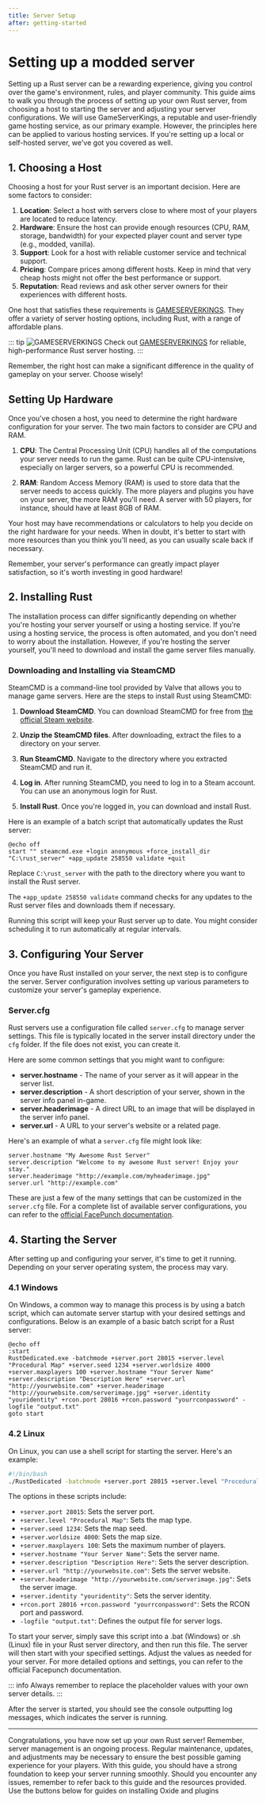```yaml
---
title: Server Setup
after: getting-started
---
```


# Setting up a modded server

Setting up a Rust server can be a rewarding experience, giving you control over the game's environment, rules, and player community. This guide aims to walk you through the process of setting up your own Rust server, from choosing a host to starting the server and adjusting your server configurations. We will use GameServerKings, a reputable and user-friendly game hosting service, as our primary example. However, the principles here can be applied to various hosting services. If you're setting up a local or self-hosted server, we've got you covered as well.

## 1. Choosing a Host

Choosing a host for your Rust server is an important decision. Here are some factors to consider:

1. **Location**: Select a host with servers close to where most of your players are located to reduce latency.
2. **Hardware**: Ensure the host can provide enough resources (CPU, RAM, storage, bandwidth) for your expected player count and server type (e.g., modded, vanilla).
3. **Support**: Look for a host with reliable customer service and technical support.
4. **Pricing**: Compare prices among different hosts. Keep in mind that very cheap hosts might not offer the best performance or support.
5. **Reputation**: Read reviews and ask other server owners for their experiences with different hosts.

One host that satisfies these requirements is [GAMESERVERKINGS](https://www.gameserverkings.com/). They offer a variety of server hosting options, including Rust, with a range of affordable plans.

::: tip
![GAMESERVERKINGS](https://cdn.gameserverkings.com/assets/logo-white-2c37ff4c00514fd6ee48fe3846b851f066993dcc8f94ce0da543cef5dfd91902.svg)
Check out [GAMESERVERKINGS](https://www.gameserverkings.com/) for reliable, high-performance Rust server hosting.
:::

Remember, the right host can make a significant difference in the quality of gameplay on your server. Choose wisely!

## Setting Up Hardware

Once you've chosen a host, you need to determine the right hardware configuration for your server. The two main factors to consider are CPU and RAM.

1. **CPU**: The Central Processing Unit (CPU) handles all of the computations your server needs to run the game. Rust can be quite CPU-intensive, especially on larger servers, so a powerful CPU is recommended.

2. **RAM**: Random Access Memory (RAM) is used to store data that the server needs to access quickly. The more players and plugins you have on your server, the more RAM you'll need. A server with 50 players, for instance, should have at least 8GB of RAM.

Your host may have recommendations or calculators to help you decide on the right hardware for your needs. When in doubt, it's better to start with more resources than you think you'll need, as you can usually scale back if necessary.

Remember, your server's performance can greatly impact player satisfaction, so it's worth investing in good hardware!

## 2. Installing Rust

The installation process can differ significantly depending on whether you're hosting your server yourself or using a hosting service. If you're using a hosting service, the process is often automated, and you don't need to worry about the installation. However, if you're hosting the server yourself, you'll need to download and install the game server files manually.

### Downloading and Installing via SteamCMD

SteamCMD is a command-line tool provided by Valve that allows you to manage game servers. Here are the steps to install Rust using SteamCMD:

1. **Download SteamCMD**. You can download SteamCMD for free from [the official Steam website](https://developer.valvesoftware.com/wiki/SteamCMD).

2. **Unzip the SteamCMD files**. After downloading, extract the files to a directory on your server.

3. **Run SteamCMD**. Navigate to the directory where you extracted SteamCMD and run it.

4. **Log in**. After running SteamCMD, you need to log in to a Steam account. You can use an anonymous login for Rust.

5. **Install Rust**. Once you're logged in, you can download and install Rust.

Here is an example of a batch script that automatically updates the Rust server:

```batch
@echo off
start "" steamcmd.exe +login anonymous +force_install_dir "C:\rust_server" +app_update 258550 validate +quit
```

Replace `C:\rust_server` with the path to the directory where you want to install the Rust server.

The `+app_update 258550 validate` command checks for any updates to the Rust server files and downloads them if necessary.

Running this script will keep your Rust server up to date. You might consider scheduling it to run automatically at regular intervals.

## 3. Configuring Your Server

Once you have Rust installed on your server, the next step is to configure the server. Server configuration involves setting up various parameters to customize your server's gameplay experience. 

### Server.cfg

Rust servers use a configuration file called `server.cfg` to manage server settings. This file is typically located in the server install directory under the `cfg` folder. If the file does not exist, you can create it.

Here are some common settings that you might want to configure:

- **server.hostname** - The name of your server as it will appear in the server list.
- **server.description** - A short description of your server, shown in the server info panel in-game.
- **server.headerimage** - A direct URL to an image that will be displayed in the server info panel.
- **server.url** - A URL to your server's website or a related page.

Here's an example of what a `server.cfg` file might look like:

```text
server.hostname "My Awesome Rust Server"
server.description "Welcome to my awesome Rust server! Enjoy your stay."
server.headerimage "http://example.com/myheaderimage.jpg"
server.url "http://example.com"
```

These are just a few of the many settings that can be customized in the `server.cfg` file. For a complete list of available server configurations, you can refer to the [official FacePunch documentation](https://wiki.facepunch.com/rust/Configuring-Rust).


## 4. Starting the Server

After setting up and configuring your server, it's time to get it running. Depending on your server operating system, the process may vary.

### 4.1 Windows

On Windows, a common way to manage this process is by using a batch script, which can automate server startup with your desired settings and configurations. Below is an example of a basic batch script for a Rust server:

```batch
@echo off
:start
RustDedicated.exe -batchmode +server.port 28015 +server.level "Procedural Map" +server.seed 1234 +server.worldsize 4000 +server.maxplayers 100 +server.hostname "Your Server Name" +server.description "Description Here" +server.url "http://yourwebsite.com" +server.headerimage "http://yourwebsite.com/serverimage.jpg" +server.identity "youridentity" +rcon.port 28016 +rcon.password "yourrconpassword" -logfile "output.txt"
goto start
```

### 4.2 Linux

On Linux, you can use a shell script for starting the server. Here's an example:

```bash
#!/bin/bash
./RustDedicated -batchmode +server.port 28015 +server.level "Procedural Map" +server.seed 1234 +server.worldsize 4000 +server.maxplayers 100 +server.hostname "Your Server Name" +server.description "Description Here" +server.url "http://yourwebsite.com" +server.headerimage "http://yourwebsite.com/serverimage.jpg" +server.identity "youridentity" +rcon.port 28016 +rcon.password "yourrconpassword" -logfile "output.txt"
```

The options in these scripts include:

- `+server.port 28015`: Sets the server port.
- `+server.level "Procedural Map"`: Sets the map type.
- `+server.seed 1234`: Sets the map seed.
- `+server.worldsize 4000`: Sets the map size.
- `+server.maxplayers 100`: Sets the maximum number of players.
- `+server.hostname "Your Server Name"`: Sets the server name.
- `+server.description "Description Here"`: Sets the server description.
- `+server.url "http://yourwebsite.com"`: Sets the server website.
- `+server.headerimage "http://yourwebsite.com/serverimage.jpg"`: Sets the server image.
- `+server.identity "youridentity"`: Sets the server identity.
- `+rcon.port 28016 +rcon.password "yourrconpassword"`: Sets the RCON port and password.
- `-logfile "output.txt"`: Defines the output file for server logs.

To start your server, simply save this script into a .bat (Windows) or .sh (Linux) file in your Rust server directory, and then run this file. The server will then start with your specified settings. Adjust the values as needed for your server. For more detailed options and settings, you can refer to the official Facepunch documentation.

::: info
Always remember to replace the placeholder values with your own server details.
:::

After the server is started, you should see the console outputting log messages, which indicates the server is running.

---

Congratulations, you have now set up your own Rust server! Remember, server management is an ongoing process. Regular maintenance, updates, and adjustments may be necessary to ensure the best possible gaming experience for your players. With this guide, you should have a strong foundation to keep your server running smoothly. Should you encounter any issues, remember to refer back to this guide and the resources provided. Use the buttons below for guides on installing Oxide and plugins